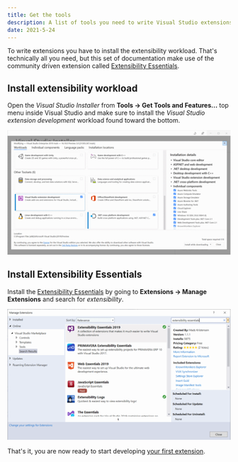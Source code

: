 ```yaml
---
title: Get the tools
description: A list of tools you need to write Visual Studio extensions and how to install them.
date: 2021-5-24
---
```


To write extensions you have to install the extensibility workload. That's technically all you need, but this set of documentation make use of the community driven extension called [Extensibility Essentials](https://marketplace.visualstudio.com/items?itemName=MadsKristensen.ExtensibilityEssentials2019).  

## Install extensibility workload

Open the *Visual Studio Installer* from **Tools -> Get Tools and Features...** top menu inside Visual Studio and make sure to install the *Visual Studio extension development* workload found toward the bottom.

![VS Installer showing the extensibility workload](../assets/img/vs-installer.png)

## Install Extensibility Essentials

Install the [Extensibility Essentials](https://marketplace.visualstudio.com/items?itemName=MadsKristensen.ExtensibilityEssentials2019) by going to **Extensions -> Manage Extensions** and search for *extensibility*.

![Install Extensibility Essentials from the Extension Manager dialog](../assets/img/install-ext-essentials.png)

That's it, you are now ready to start developing [your first extension](your-first-extension.md).
